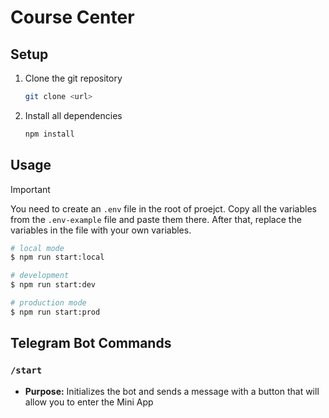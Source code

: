 # Course Center

## Setup

1. Clone the git repository
   ```bash 
   git clone <url>
   ```
2. Install all dependencies
   ```bash 
   npm install
   ```

## Usage

> [!IMPORTANT]
> 
> You need to create an `.env` file in the root of proejct. Copy all the variables from the `.env-example` file and paste them there. After that, replace the variables in the file with your own variables.


```bash
# local mode
$ npm run start:local

# development
$ npm run start:dev

# production mode
$ npm run start:prod
```

## Telegram Bot Commands

### `/start`
- **Purpose:** Initializes the bot and sends a message with a button that will allow you to enter the Mini App
